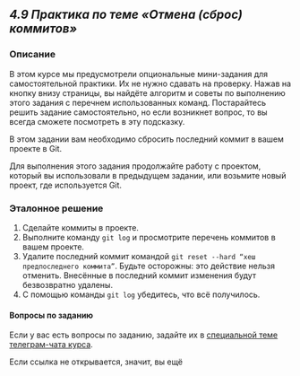 ## ***4.9 Практика по теме «Отмена (сброс) коммитов»***



### Описание

В этом курсе мы предусмотрели опциональные мини-задания для самостоятельной практики. Их не нужно сдавать на проверку. Нажав на кнопку внизу страницы, вы найдёте алгоритм и советы по выполнению этого задания с перечнем использованных команд. Постарайтесь решить задание самостоятельно, но если возникнет вопрос, то вы всегда сможете посмотреть в эту подсказку.

В этом задании вам необходимо сбросить последний коммит в вашем проекте в Git.

Для выполнения этого задания продолжайте работу с проектом, который вы использовали в предыдущем задании, или возьмите новый проект, где используется Git.

### Эталонное решение

1. Сделайте коммиты в проекте.
2. Выполните команду `git log` и просмотрите перечень коммитов в вашем проекте.
3. Удалите последний коммит командой `git reset --hard “хеш предпоследнего коммита”`. Будьте осторожны: это действие нельзя отменить. Внесённые в последний коммит изменения будут безвозвратно удалены.
4. С помощью команды `git log` убедитесь, что всё получилось.



####  Вопросы по заданию

Если у вас есть вопросы по заданию, задайте их в [специальной теме телеграм-чата курса](https://t.me/c/1827957817/46/47).

Если ссылка не открывается, значит, вы ещё